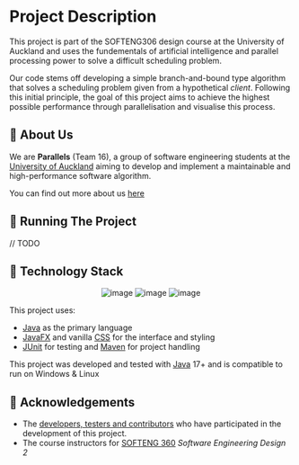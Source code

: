 # Project Description
This project is part of the SOFTENG306 design course at the University of Auckland and uses the fundementals of artificial intelligence and parallel processing power to solve a difficult scheduling problem. 

Our code stems off developing a simple branch-and-bound type algorithm that solves a scheduling problem given from a hypothetical *client*. Following this initial principle, the goal of this project aims to achieve the highest possible performance through parallelisation and visualise this process. 

## 👋 About Us
We are **Parallels** (Team 16), a group of software engineering students at the [University of Auckland](https://www.auckland.ac.nz) aiming to develop and implement a maintainable and high-performance software algorithm.

You can find out more about us [here](https://github.com/UOASOFTENG306/project-2-project-2-team-16/wiki/Contributors)

## 📝 Running The Project

// TODO

## 💾 Technology Stack

<div align="center" class="row">

![image](https://img.shields.io/badge/OpenJDK-ED8B00?style=for-the-badge&logo=openjdk&logoColor=white)
![image](https://img.shields.io/badge/apache_maven-C71A36?style=for-the-badge&logo=apachemaven&logoColor=white)
![image](https://img.shields.io/badge/Junit5-25A162?style=for-the-badge&logo=junit5&logoColor=white)

</div>

This project uses:
- [Java](https://www.java.com/en/) as the primary language
- [JavaFX](https://openjfx.io/) and vanilla [CSS](https://www.w3.org/Style/CSS) for the interface and styling
- [JUnit](https://junit.org/junit5/) for testing and [Maven](https://maven.apache.org/) for project handling

This project was developed and tested with [Java](https://www.java.com/en/)&nbsp;17+ and is compatible to run on Windows & Linux

## 🌟 Acknowledgements
- The [developers, testers and contributors](https://github.com/UOASOFTENG306/project-2-project-2-team-16/wiki/Contributors) who have participated in the development of this project.
- The course instructors for [SOFTENG&nbsp;360](https://courseoutline.auckland.ac.nz/dco/course/SOFTENG/306/1235) *Software Engineering Design 2*



